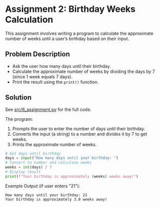 # Assignment 2: Birthday Weeks Calculation

This assignment involves writing a program to calculate the approximate number of weeks until a user’s birthday based on their input.

## Problem Description
- Ask the user how many days until their birthday.
- Calculate the approximate number of weeks by dividing the days by 7 (since 1 week equals 7 days).
- Print the result using the `print()` function.

## Solution
See [src/6_assignment.py](src/6_assignment.py) for the full code.

The program:
1. Prompts the user to enter the number of days until their birthday.
2. Converts the input (a string) to a number and divides it by 7 to get weeks.
3. Prints the approximate number of weeks.

```python
# Get days until birthday
days = input("How many days until your birthday: ")
# Convert to number and calculate weeks
weeks = int(days) / 7
# Display result
print(f"Your birthday is approximately {weeks} weeks away!")
```

Example Output (if user enters "21"):
```
How many days until your birthday: 21
Your birthday is approximately 3.0 weeks away!
```